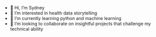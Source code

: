 - 👋 Hi, I’m Sydney
- 👀 I’m interested in health data storytelling
- 🌱 I’m currently learning python and machine learning
- 💞️ I’m looking to collaborate on insightful projects that challenge my technical ability
<!---
SydMWill/SydMWill is a ✨ special ✨ repository because its `README.md` (this file) appears on your GitHub profile.
You can click the Preview link to take a look at your changes.
--->
